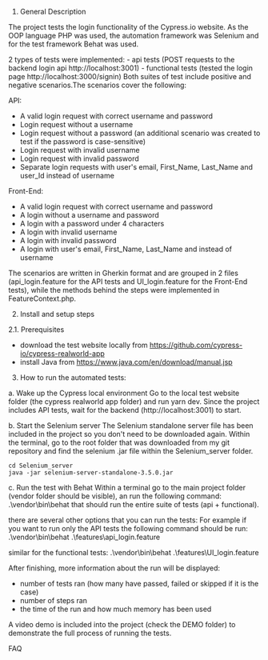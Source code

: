 1. General Description

The project tests the login functionality of the Cypress.io website.
As the OOP language PHP was used, the automation framework was Selenium and for the test framework Behat was used.

2 types of tests were implemented:
	- api tests (POST requests to the backend login api http://localhost:3001)
	- functional tests (tested the login page http://localhost:3000/signin)
Both suites of test include positive and negative scenarios.The scenarios cover the following:

API:
- A valid login request with correct username and password
- Login request without a username
- Login request without a password (an additional scenario was created to test if the password is case-sensitive)
- Login request with invalid username
- Login request with invalid password
- Separate login requests with user's email, First_Name, Last_Name and user_Id instead of username

Front-End:
- A valid login request with correct username and password
- A login without a username and password
- A login with a password under 4 characters
- A login with invalid username
- A login with invalid password
- A login with user's email, First_Name, Last_Name and instead of username


The scenarios are written in Gherkin format and are grouped in 2 files (api_login.feature for the API tests and UI_login.feature for the Front-End tests), while the methods behind the steps were implemented in FeatureContext.php.


2. Install and setup steps

2.1. Prerequisites
- download the test website locally from https://github.com/cypress-io/cypress-realworld-app
- install Java from https://www.java.com/en/download/manual.jsp

3. How to run the automated tests:

a. Wake up the Cypress local environment
Go to the local test website folder (the cypress realworld app folder) and run yarn dev. Since the project includes API tests, wait for the backend (http://localhost:3001) to start.

b. Start the Selenium server
The Selenium standalone server file has been included in the project so you don't need to be downloaded again.
Within the terminal, go to the root folder that was downloaded from my git repository and find the selenium .jar file within the Selenium_server folder.
```
cd Selenium_server
java -jar selenium-server-standalone-3.5.0.jar
```


c. Run the test with Behat
Within a terminal go to the main project folder (vendor folder should be visible), an run the following command:
.\vendor\bin\behat that should run the entire suite of tests (api + functional).

there are several other options that you can run the tests:
For example if you want to run only the API tests the following command should be run:
.\vendor\bin\behat .\features\api_login.feature

similar for the functional tests:
.\vendor\bin\behat .\features\UI_login.feature

After finishing, more information about the run will be displayed:
- number of tests ran (how many have passed, failed or skipped if it is the case)
- number of steps ran
- the time of the run and how much memory has been used

A video demo is included into the project (check the DEMO folder) to demonstrate the full process of running the tests.


FAQ



